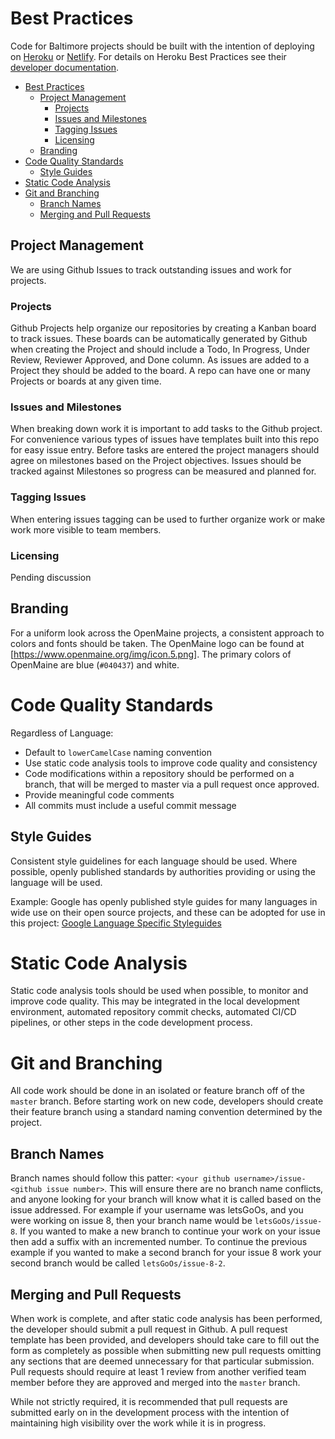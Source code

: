 # Best Practices
Code for Baltimore projects should be built with the intention of deploying on [Heroku](https://heroku.com) or [Netlify](https://netlify.com). For details on Heroku Best Practices see their [developer documentation](https://devcenter.heroku.com/articles/node-best-practices).

<!-- TOC -->

- [Best Practices](#best-practices)
    - [Project Management](#project-management)
        - [Projects](#projects)
        - [Issues and Milestones](#issues-and-milestones)
        - [Tagging Issues](#tagging-issues)
        - [Licensing](#licensing)
    - [Branding](#branding)
- [Code Quality Standards](#code-quality-standards)
    - [Style Guides](#style-guides)
- [Static Code Analysis](#static-code-analysis)
- [Git and Branching](#git-and-branching)
    - [Branch Names](#branch-names)
    - [Merging and Pull Requests](#merging-and-pull-requests)

<!-- /TOC -->

## Project Management
We are using Github Issues to track outstanding issues and work for projects.

### Projects
Github Projects help organize our repositories by creating a Kanban board to track issues. These boards can be automatically generated by Github when creating the Project and should include a Todo, In Progress, Under Review, Reviewer Approved, and Done column. As issues are added to a Project they should be added to the board. A repo can have one or many Projects or boards at any given time.

### Issues and Milestones
When breaking down work it is important to add tasks to the Github project. For convenience various types of issues have templates built into this repo for easy issue entry. Before tasks are entered the project managers should agree on milestones based on the Project objectives. Issues should be tracked against Milestones so progress can be measured and planned for.

### Tagging Issues
When entering issues tagging can be used to further organize work or make work more visible to team members.

### Licensing
Pending discussion

## Branding
For a uniform look across the OpenMaine projects, a consistent approach to colors and fonts should be taken. The OpenMaine logo can be found at [https://www.openmaine.org/img/icon.5.png]. The primary colors of OpenMaine are blue (`#040437`) and white. 

# Code Quality Standards
Regardless of Language:

- Default to `lowerCamelCase` naming convention
- Use static code analysis tools to improve code quality and consistency
- Code modifications within a repository should be performed on a branch, that will be merged to master via a pull request once approved.
- Provide meaningful code comments
- All commits must include a useful commit message

## Style Guides
Consistent style guidelines for each language should be used. Where possible, openly published standards by authorities providing or using the language will be used.

Example: Google has openly published style guides for many languages in wide use on their open source projects, and these can be adopted for use in this project: [Google Language Specific Styleguides](https://google.github.io/styleguide/)


# Static Code Analysis
Static code analysis tools should be used when possible, to monitor and improve code quality. This may be integrated in the local development environment, automated repository commit checks, automated CI/CD pipelines, or other steps in the code development process.

# Git and Branching
All code work should be done in an isolated or feature branch off of the `master` branch.  Before starting work on new code, developers should create their feature branch using a standard naming convention determined by the project.  

## Branch Names
Branch names should follow this patter: `<your github username>/issue-<github issue number>`. This will ensure there are no branch name conflicts, and anyone looking for your branch will know what it is called based on the issue addressed. For example if your username was letsGoOs, and you were working on issue 8, then your branch name would be `letsGoOs/issue-8`. If you wanted to make a new branch to continue your work on your issue then add a suffix with an incremented number. To continue the previous example if you wanted to make a second branch for your issue 8 work your second branch would be called `letsGoOs/issue-8-2`.

## Merging and Pull Requests
When work is complete, and after static code analysis has been performed, the developer should submit a pull request in Github.  A pull request template has been provided, and developers should take care to fill out the form as completely as possible when submitting new pull requests omitting any sections that are deemed unnecessary for that particular submission.  Pull requests should require at least 1 review from another verified team member before they are approved and merged into the `master` branch.  

While not strictly required, it is recommended that pull requests are submitted early on in the development process with the intention of maintaining high visibility over the work while it is in progress. 
